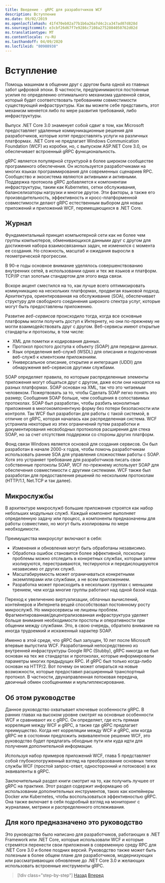```yaml
---
title: Введение - gRPC для разработчиков WCF
description: Вступление
ms.date: 09/02/2019
ms.openlocfilehash: 41f470eb02a77b1b6a26a7d4c2ca347ad07d828d
ms.sourcegitcommit: e3cbf26d67f7e9286c7108a2752804050762d02d
ms.translationtype: MT
ms.contentlocale: ru-RU
ms.lasthandoff: 04/09/2020
ms.locfileid: "80988938"
---
```

# <a name="introduction"></a>Вступление

Помощь машинам в общении друг с другом была одной из главных забот цифровой эпохи. В частности, предпринимаются постоянные усилия по определению оптимального механизма удаленной связи, который будет соответствовать требованиям совместимости существующей инфраструктуры. Как вы можете себе представить, этот механизм меняется либо по мере развития требований, либо инфраструктуры.

Выпуск .NET Core 3.0 знаменует собой сдвиг в том, как Microsoft предоставляет удаленные коммуникационные решения для разработчиков, которые хотят предоставлять услуги на различных платформах. .NET Core не предлагает Windows Communication Foundation (WCF) из коробки, но, с выпуском ASP.NET Core 3.0, он обеспечивает встроенный gRPC функциональность.

gRPC является популярной структурой в более широком сообществе программного обеспечения. Он используется разработчиками на многих языках программирования для современных сценариев RPC. Сообщество и экосистема являются активными и активными. Поддержка протокола gRPC добавляется к компонентам инфраструктуры, таким как Kubernetes, сетки обслуживания, баланселизаторы нагрузки и многое другое. Эти факторы, а также его производительность, эффективность и кросс-платформенной совместимости делают gRPC естественным выбором для новых приложений и приложений WCF, перемещающихся в .NET Core.

## <a name="history"></a>Журнал

Фундаментальный принцип компьютерной сети как не более чем группы компьютеров, обменивающихся данными друг с другом для достижения набора взаимосвязанных задач, не изменился с момента ее создания. Но сложность, масштаб и ожидания выросли в геометрической прогрессии.  

В 90-е годы основное внимание уделялось совершенствованию внутренних сетей, в использовании одних и тех же языков и платформ. TCP/IP стал золотым стандартом для этого вида связи.

Вскоре акцент сместился на то, как лучше всего оптимизировать коммуникацию на нескольких платформах, продвигая языковой подход. Архитектура, ориентированная на обслуживание (SOA), обеспечивает структуру для свободного соединения широкого спектра услуг, которые могут быть предоставлены приложению.

Развитие *веб-сервисов* происходило тогда, когда все основные платформы могли получить доступ к Интернету, но они по-прежнему не могли взаимодействовать друг с другом. Веб-сервисы имеют открытые стандарты и протоколы, в том числе:

- XML для пометки и кодирования данных.
- Протокол простого доступа к объекту (SOAP) для передачи данных.
- Язык определения веб-служб (WSDL) для описания и подключения веб-служб к клиентским приложениям.
- Универсальное описание, открытие и интеграция (UDDI) для обнаружения веб-сервисов другими службами.

SOAP определяет правила, по которым распределенные элементы приложения могут общаться друг с другом, даже если они находятся на разных платформах. SOAP основан на XML, так что это читаемым человеком. Пожертвовать за то, чтобы Сделать SOAP легко понять это размер; Сообщения SOAP больше, чем сообщения в сопоставимых протоколах. SOAP был разработан, чтобы разбить монолитные приложения в многокомпонентную форму без потери безопасности или контроля. Так WCF был разработан для работы с такой системой, в отличие от gRPC, которая началась как распределенная система. WCF устранила некоторые из этих ограничений путем разработки и документирования несвободных протоколов расширения для стека SOAP, но за счет отсутствия поддержки со стороны других платформ.

Фонд связи Windows является основой для создания сервисов. Он был разработан в начале 2000-х годов, чтобы помочь разработчикам использовать ранние SOA для управления сложностями работы с SOAP. Хотя это устраняет требование для разработчиков писать свои собственные протоколы SOAP, WCF по-прежнему использует SOAP для обеспечения совместимости с другими системами. WCF также был разработан для предоставления решений по нескольким протоколам (HTTP/1.1, Net.TCP и так далее).

## <a name="microservices"></a>Микрослужбы

В архитектуре микрослужб большие приложения строятся как набор небольших модульных служб. Каждый компонент выполняет определенную задачу или процесс, а компоненты предназначены для работы совместимо, но могут быть изолированы по мере необходимости.

Преимущества микроуслуг включают в себя:

- Изменения и обновления могут быть обработаны независимо.
- Обработка ошибок становится более эффективной, поскольку проблемы можно отследить в конкретных службах, которые затем изолируются, перестраиваются, тестируются и передислоцируются независимо от других служб.
- Масштабируемость может ограничиваться конкретными экземплярами или службами, а не всем приложением.
- Разработка может происходить в нескольких группах с меньшим трением, чем когда многие группы работают над одной базой кода.

Переход к увеличению виртуализации, облачных вычислений, контейнеров и Интернета вещей способствовал постоянному росту микрослужб. Но микросервисы не лишены проблем. Фрагментированная/децентрализованная инфраструктура уделяет больше внимания необходимости простоты и оперативности при общении между службами. Это, в свою очередь, обратило внимание на иногда трудоемкий и искаженный характер SOAP.

Именно в этой среде, что gRPC был запущен, 10 лет после Microsoft впервые выпустила WCF. Разработанный непосредственно из внутренней инфраструктуры Google RPC (Stubby), gRPC никогда не был основан на тех же стандартах и протоколах, которые информировали параметры многих предыдущих RPC. И gRPC был только когда-либо основан на HTTP/2. Вот почему он может опираться на новые возможности, которые предоставил расширенный транспортный протокол. В частности, двунаправленная потоковая передача, двоичный обмен сообщениями и мультиплексирование.

## <a name="about-this-guide"></a>Об этом руководстве

Данное руководство охватывает ключевые особенности gRPC. В ранних главах на высоком уровне смотрят на основные особенности WCF и сравнивают их с gRPC. Он определяет, где есть прямая корреляция между WCF и gRPC, а также где gRPC предлагает преимущество. Когда нет корреляции между WCF и gRPC, или когда gRPC не в состоянии предложить эквивалентное решение WCF, это руководство будет предлагать обходные пути или куда идти для получения дополнительной информации.

Используя набор примеров приложений WCF, глава 5 представляет собой глубокопогруженный взгляд на преобразование основных типов службы WCF (простой запрос-ответ, односторонний и потоковое) в их эквиваленты в gRPC.

Заключительный раздел книги смотрит на то, как получить лучшее от gRPC на практике. Этот раздел содержит информацию об использовании дополнительных инструментов, таких как контейнеры Docker или Kubernetes, чтобы воспользоваться эффективностью gRPC. Она также включает в себя подробный взгляд на мониторинг с журналами, метрики и распределенного отслеживания.

## <a name="who-this-guide-is-for"></a>Для кого предназначено это руководство

Это руководство было написано для разработчиков, работающих в .NET Framework или .NET Core, которые использовали WCF и которые стремятся перенести свои приложения в современную среду RPC для .NET Core 3.0 и более поздних версий. Руководство также может быть полезным в более общем плане для разработчиков, модернизующих или рассматривающих обновление до .NET Core 3.0 и желающих использовать встроенные инструменты gRPC.

>[!div class="step-by-step"]
>[Назад](index.md)
>[Вперед](grpc-overview.md)
